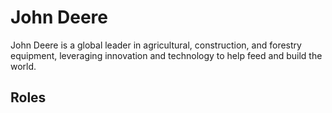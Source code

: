 # John Deere

John Deere is a global leader in agricultural, construction, and forestry equipment, leveraging innovation and technology to help feed and build the world.

## Roles
